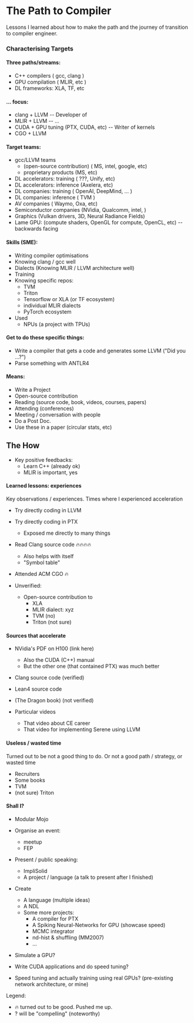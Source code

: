 # The Path to Compiler


Lessons I learned about how to make the path and the journey of transition to compiler engineer.

### Characterising Targets
#### Three paths/streams:
* C++ compilers ( gcc, clang )
* GPU compilation ( MLIR, etc )
* DL frameworks: XLA, TF, etc

#### ... focus:
* clang + LLVM -- Developer of 
* MLIR + LLVM -- ...
* CUDA + GPU tuning (PTX, CUDA, etc) -- Writer of kernels
* CGO + LLVM

#### Target teams:
* gcc/LLVM teams
   * (open-source contribution) ( MS, intel, google, etc)
   * proprietary products (MS, etc)
* DL accelerators: training ( ???, Unify, etc)
* DL accelerators: inference (Axelera, etc)
* DL companies: training ( OpenAI, DeepMind, ... )
* DL companies: inference ( TVM )
* AV companies ( Waymo, Oxa, etc)
* Semiconductor companies (NVidia, Qualcomm, intel, )
* Graphics (Vulkan drivers, 3D, Neural Radiance Fields)
* Lame GPU: (compute shaders, OpenGL for compute, OpenCL, etc) -- backwards facing

#### Skills (SME):
* Writing compiler optimisations
* Knowing clang / gcc well
* Dialects (Knowing MLIR / LLVM architecture well)
* Training
* Knowing specific repos:
   * TVM
   * Triton
   * Tensorflow or XLA (or TF ecosystem)
   * individual MLIR dialects
   * PyTorch ecosystem
* Used
   * NPUs (a project with TPUs)

#### Get to do these specific things:
* Write a compiler that gets a code and generates some LLVM ("Did you ...?")
* Parse something with ANTLR4

#### Means:
* Write a Project
* Open-source contribution
* Reading (source code, book, videos, courses, papers)
* Attending (conferences)
* Meeting / conversation with people
* Do a Post Doc.
* Use these in a paper (circular stats, etc)

## The How

* Key positive feedbacks:
   * Learn C++ (already ok)
   * MLIR is important, yes

#### Learned lessons: experiences
Key observations / experiences.
Times where I experienced acceleration

* Try directly coding in LLVM

* Try directly coding in PTX
   * Exposed me directly to many things

* Read Clang source code 🔥🔥🔥🔥
   * Also helps with itself
   * "Symbol table"

* Attended ACM CGO 🔥

* Unverified:
   * Open-source contribution to
      * XLA
      * MLIR dialect: xyz
      * TVM (no)
      * Triton (not sure)

#### Sources that accelerate
* NVidia's PDF on H100 (link here)
    * Also the CUDA (C++) manual
    * But the other one (that contained PTX) was much better

* Clang source code (verified)

* Lean4 source code

* (The Dragon book) (not verified)

* Particular videos
   * That video about CE career
   * That video for implementing Serene using LLVM

#### Useless / wasted time
Turned out to be not a good thing to do. Or not a good path / strategy, or wasted time

* Recruiters
* Some books
* TVM
* (not sure) Triton

#### Shall I?
* Modular Mojo
* Organise an event:
   * meetup
   * FEP
* Present / public speaking:
   * ImpliSolid
   * A project / language (a talk to present after I finished)
* Create
   * A language (multiple ideas)
   * A NDL
   * Some more projects:
      * A compiler for PTX
      * A Spiking Neural-Networks for GPU (showcase speed)
      * MCMC integrator
      * nd-hist & shuffling (MM2007) 
      * ...

* Simulate a GPU?
* Write CUDA applications and do speed tuning?
* Speed tuning and actually training using real GPUs? (pre-existing network architecture, or mine)

Legend:
* 🔥 turned out to be good. Pushed me up.
* ? will be "compelling" (noteworthy)

